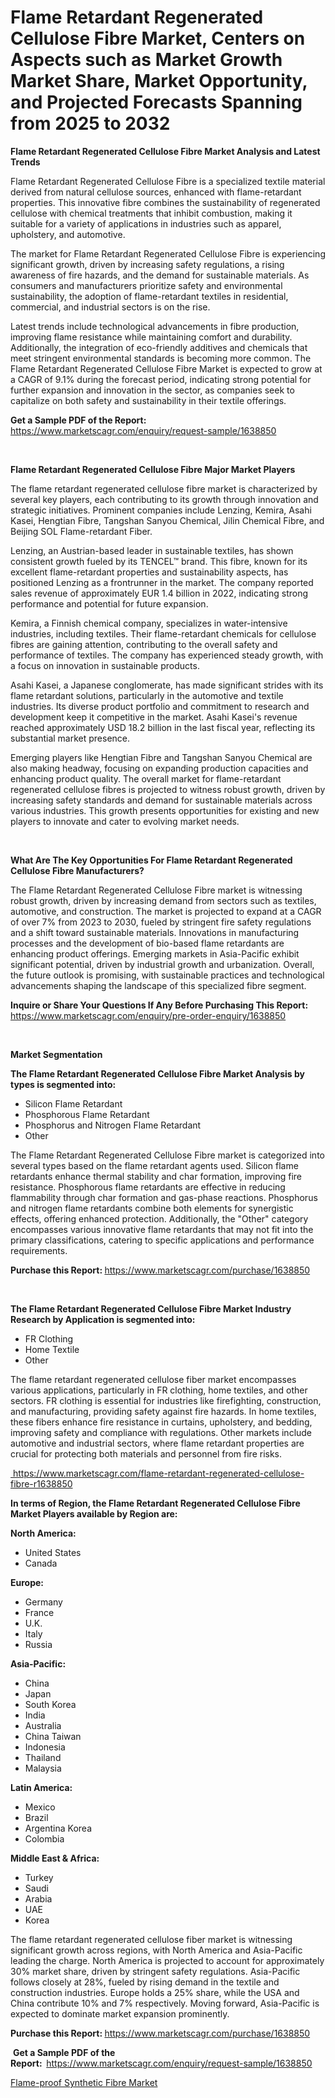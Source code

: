 <p><h1>Flame Retardant Regenerated Cellulose Fibre Market, Centers on Aspects such as Market Growth Market Share, Market Opportunity, and Projected Forecasts Spanning from 2025 to 2032</h1></p><p><strong>Flame Retardant Regenerated Cellulose Fibre Market Analysis and Latest Trends</strong></p>
<p><p>Flame Retardant Regenerated Cellulose Fibre is a specialized textile material derived from natural cellulose sources, enhanced with flame-retardant properties. This innovative fibre combines the sustainability of regenerated cellulose with chemical treatments that inhibit combustion, making it suitable for a variety of applications in industries such as apparel, upholstery, and automotive. </p><p>The market for Flame Retardant Regenerated Cellulose Fibre is experiencing significant growth, driven by increasing safety regulations, a rising awareness of fire hazards, and the demand for sustainable materials. As consumers and manufacturers prioritize safety and environmental sustainability, the adoption of flame-retardant textiles in residential, commercial, and industrial sectors is on the rise.</p><p>Latest trends include technological advancements in fibre production, improving flame resistance while maintaining comfort and durability. Additionally, the integration of eco-friendly additives and chemicals that meet stringent environmental standards is becoming more common. The Flame Retardant Regenerated Cellulose Fibre Market is expected to grow at a CAGR of 9.1% during the forecast period, indicating strong potential for further expansion and innovation in the sector, as companies seek to capitalize on both safety and sustainability in their textile offerings.</p></p>
<p><strong>Get a Sample PDF of the Report:&nbsp;</strong> <a href="https://www.marketscagr.com/enquiry/request-sample/1638850?utm_campaign=1905&utm_medium=2&utm_source=Github&utm_content=ia&utm_term=02042025&utm_id=flame-retardant-regenerated-cellulose-fibre">https://www.marketscagr.com/enquiry/request-sample/1638850</a></p>
<p>&nbsp;</p>
<p><strong>Flame Retardant Regenerated Cellulose Fibre Major Market Players</strong></p>
<p><p>The flame retardant regenerated cellulose fibre market is characterized by several key players, each contributing to its growth through innovation and strategic initiatives. Prominent companies include Lenzing, Kemira, Asahi Kasei, Hengtian Fibre, Tangshan Sanyou Chemical, Jilin Chemical Fibre, and Beijing SOL Flame-retardant Fiber.</p><p>Lenzing, an Austrian-based leader in sustainable textiles, has shown consistent growth fueled by its TENCEL™ brand. This fibre, known for its excellent flame-retardant properties and sustainability aspects, has positioned Lenzing as a frontrunner in the market. The company reported sales revenue of approximately EUR 1.4 billion in 2022, indicating strong performance and potential for future expansion.</p><p>Kemira, a Finnish chemical company, specializes in water-intensive industries, including textiles. Their flame-retardant chemicals for cellulose fibres are gaining attention, contributing to the overall safety and performance of textiles. The company has experienced steady growth, with a focus on innovation in sustainable products.</p><p>Asahi Kasei, a Japanese conglomerate, has made significant strides with its flame retardant solutions, particularly in the automotive and textile industries. Its diverse product portfolio and commitment to research and development keep it competitive in the market. Asahi Kasei's revenue reached approximately USD 18.2 billion in the last fiscal year, reflecting its substantial market presence.</p><p>Emerging players like Hengtian Fibre and Tangshan Sanyou Chemical are also making headway, focusing on expanding production capacities and enhancing product quality. The overall market for flame-retardant regenerated cellulose fibres is projected to witness robust growth, driven by increasing safety standards and demand for sustainable materials across various industries. This growth presents opportunities for existing and new players to innovate and cater to evolving market needs.</p></p>
<p>&nbsp;</p>
<p><strong>What Are The Key Opportunities For Flame Retardant Regenerated Cellulose Fibre Manufacturers?</strong></p>
<p><p>The Flame Retardant Regenerated Cellulose Fibre market is witnessing robust growth, driven by increasing demand from sectors such as textiles, automotive, and construction. The market is projected to expand at a CAGR of over 7% from 2023 to 2030, fueled by stringent fire safety regulations and a shift toward sustainable materials. Innovations in manufacturing processes and the development of bio-based flame retardants are enhancing product offerings. Emerging markets in Asia-Pacific exhibit significant potential, driven by industrial growth and urbanization. Overall, the future outlook is promising, with sustainable practices and technological advancements shaping the landscape of this specialized fibre segment.</p></p>
<p><strong>Inquire or Share Your Questions If Any Before Purchasing This Report:</strong> <a href="https://www.marketscagr.com/enquiry/pre-order-enquiry/1638850?utm_campaign=1905&utm_medium=2&utm_source=Github&utm_content=ia&utm_term=02042025&utm_id=flame-retardant-regenerated-cellulose-fibre">https://www.marketscagr.com/enquiry/pre-order-enquiry/1638850</a></p>
<p>&nbsp;</p>
<p><strong>Market Segmentation</strong></p>
<p><strong>The Flame Retardant Regenerated Cellulose Fibre Market Analysis by types is segmented into:</strong></p>
<p><ul><li>Silicon Flame Retardant</li><li>Phosphorous Flame Retardant</li><li>Phosphorus and Nitrogen Flame Retardant</li><li>Other</li></ul></p>
<p><p>The Flame Retardant Regenerated Cellulose Fibre market is categorized into several types based on the flame retardant agents used. Silicon flame retardants enhance thermal stability and char formation, improving fire resistance. Phosphorous flame retardants are effective in reducing flammability through char formation and gas-phase reactions. Phosphorus and nitrogen flame retardants combine both elements for synergistic effects, offering enhanced protection. Additionally, the "Other" category encompasses various innovative flame retardants that may not fit into the primary classifications, catering to specific applications and performance requirements.</p></p>
<p><strong>Purchase this Report:&nbsp;</strong><a href="https://www.marketscagr.com/purchase/1638850?utm_campaign=1905&utm_medium=2&utm_source=Github&utm_content=ia&utm_term=02042025&utm_id=flame-retardant-regenerated-cellulose-fibre">https://www.marketscagr.com/purchase/1638850</a></p>
<p>&nbsp;</p>
<p><strong>The Flame Retardant Regenerated Cellulose Fibre Market Industry Research by Application is segmented into:</strong></p>
<p><ul><li>FR Clothing</li><li>Home Textile</li><li>Other</li></ul></p>
<p><p>The flame retardant regenerated cellulose fiber market encompasses various applications, particularly in FR clothing, home textiles, and other sectors. FR clothing is essential for industries like firefighting, construction, and manufacturing, providing safety against fire hazards. In home textiles, these fibers enhance fire resistance in curtains, upholstery, and bedding, improving safety and compliance with regulations. Other markets include automotive and industrial sectors, where flame retardant properties are crucial for protecting both materials and personnel from fire risks.</p></p>
<p><a href="https://www.marketscagr.com/flame-retardant-regenerated-cellulose-fibre-r1638850?utm_campaign=1905&utm_medium=2&utm_source=Github&utm_content=ia&utm_term=02042025&utm_id=flame-retardant-regenerated-cellulose-fibre">&nbsp;https://www.marketscagr.com/flame-retardant-regenerated-cellulose-fibre-r1638850</a></p>
<p><strong>In terms of Region, the Flame Retardant Regenerated Cellulose Fibre Market Players available by Region are:</strong></p>
<p>
    <p> <strong> North America: </strong>
        <ul>
            <li>United States</li>
            <li>Canada</li>
        </ul>
        </p> 
    <p> <strong> Europe: </strong>
        <ul>
            <li>Germany</li>
            <li>France</li>
            <li>U.K.</li>
            <li>Italy</li>
            <li>Russia</li>
        </ul>
        </p> 
    <p> <strong> Asia-Pacific: </strong>
        <ul>
            <li>China</li>
            <li>Japan</li>
            <li>South Korea</li>
            <li>India</li>
            <li>Australia</li>
            <li>China Taiwan</li>
            <li>Indonesia</li>
            <li>Thailand</li>
            <li>Malaysia</li>
        </ul>
        </p> 
    <p> <strong> Latin America: </strong>
        <ul>
            <li>Mexico</li>
            <li>Brazil</li>
            <li>Argentina Korea</li>
            <li>Colombia</li>
        </ul>
        </p> 
    <p> <strong> Middle East & Africa: </strong>
        <ul>
            <li>Turkey</li>
            <li>Saudi</li>
            <li>Arabia</li>
            <li>UAE</li>
            <li>Korea</li>
        </ul>
    </p>
    </p>
<p><p>The flame retardant regenerated cellulose fiber market is witnessing significant growth across regions, with North America and Asia-Pacific leading the charge. North America is projected to account for approximately 30% market share, driven by stringent safety regulations. Asia-Pacific follows closely at 28%, fueled by rising demand in the textile and construction industries. Europe holds a 25% share, while the USA and China contribute 10% and 7% respectively. Moving forward, Asia-Pacific is expected to dominate market expansion prominently.</p></p>
<p><strong>Purchase this Report: </strong><a href="https://www.marketscagr.com/purchase/1638850?utm_campaign=1905&utm_medium=2&utm_source=Github&utm_content=ia&utm_term=02042025&utm_id=flame-retardant-regenerated-cellulose-fibre">https://www.marketscagr.com/purchase/1638850</a></p>
<p>&nbsp;<strong>Get a Sample PDF of the Report:&nbsp;&nbsp;</strong><a href="https://www.marketscagr.com/enquiry/request-sample/1638850?utm_campaign=1905&utm_medium=2&utm_source=Github&utm_content=ia&utm_term=02042025&utm_id=flame-retardant-regenerated-cellulose-fibre">https://www.marketscagr.com/enquiry/request-sample/1638850</a></p>
<p><strong></strong></p>
<p><p><a href="https://github.com/AshikRahman991/Market-Research-Report-List-2/blob/main/flame-proof-synthetic-fibre-market.md?utm_campaign=1905&utm_medium=2&utm_source=Github&utm_content=ia&utm_term=02042025&utm_id=flame-retardant-regenerated-cellulose-fibre">Flame-proof Synthetic Fibre Market</a></p></p>